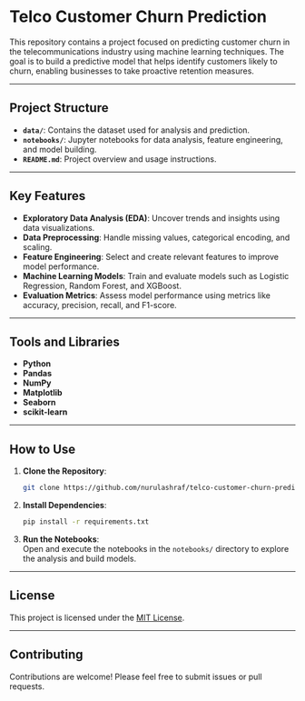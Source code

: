 # Telco Customer Churn Prediction

This repository contains a project focused on predicting customer churn in the telecommunications industry using machine learning techniques. The goal is to build a predictive model that helps identify customers likely to churn, enabling businesses to take proactive retention measures.

---

## Project Structure

- **`data/`**: Contains the dataset used for analysis and prediction.
- **`notebooks/`**: Jupyter notebooks for data analysis, feature engineering, and model building.
- **`README.md`**: Project overview and usage instructions.

---

## Key Features

- **Exploratory Data Analysis (EDA)**: Uncover trends and insights using data visualizations.
- **Data Preprocessing**: Handle missing values, categorical encoding, and scaling.
- **Feature Engineering**: Select and create relevant features to improve model performance.
- **Machine Learning Models**: Train and evaluate models such as Logistic Regression, Random Forest, and XGBoost.
- **Evaluation Metrics**: Assess model performance using metrics like accuracy, precision, recall, and F1-score.

---

## Tools and Libraries

- **Python**  
- **Pandas**  
- **NumPy**  
- **Matplotlib**  
- **Seaborn**  
- **scikit-learn** 

---

## How to Use

1. **Clone the Repository**:  
   ```bash
   git clone https://github.com/nurulashraf/telco-customer-churn-prediction-model.git
   ```
2. **Install Dependencies**:  
   ```bash
   pip install -r requirements.txt
   ```
3. **Run the Notebooks**:  
   Open and execute the notebooks in the `notebooks/` directory to explore the analysis and build models.

---

## License

This project is licensed under the [MIT License](LICENSE).

---

## Contributing

Contributions are welcome! Please feel free to submit issues or pull requests.
